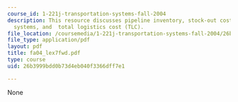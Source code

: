 ```yaml
---
course_id: 1-221j-transportation-systems-fall-2004
description: This resource discusses pipeline inventory, stock-out cost, just in time
  systems, and  total logistics cost (TLC).
file_location: /coursemedia/1-221j-transportation-systems-fall-2004/26b3999bdd0b73d4eb040f3366dff7e1_fa04_lex7fwd.pdf
file_type: application/pdf
layout: pdf
title: fa04_lex7fwd.pdf
type: course
uid: 26b3999bdd0b73d4eb040f3366dff7e1

---
```

None